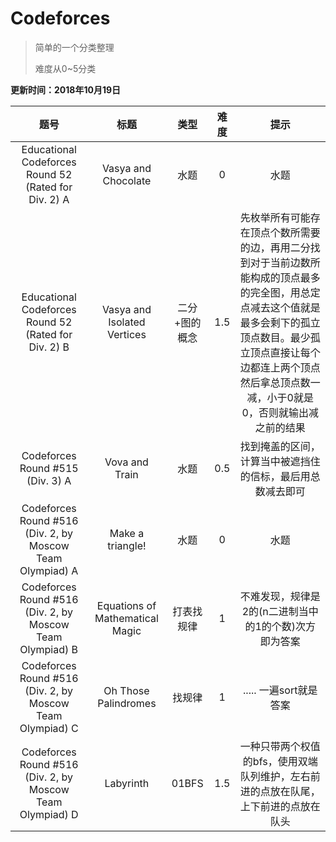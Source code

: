 ﻿# Codeforces

>简单的一个分类整理
>
>难度从0~5分类

**更新时间：2018年10月19日**


|题号|标题|类型|难度|提示|
|:---:|:---:|:----:|:---:|:---:|
|Educational Codeforces Round 52 (Rated for Div. 2) A|Vasya and Chocolate|水题|0|水题|
|Educational Codeforces Round 52 (Rated for Div. 2) B|Vasya and Isolated Vertices|二分+图的概念|1.5|先枚举所有可能存在顶点个数所需要的边，再用二分找到对于当前边数所能构成的顶点最多的完全图，用总定点减去这个值就是最多会剩下的孤立顶点数目。最少孤立顶点直接让每个边都连上两个顶点然后拿总顶点数一减，小于0就是0，否则就输出减之前的结果|
|Codeforces Round #515 (Div. 3) A|Vova and Train|水题|0.5|找到掩盖的区间，计算当中被遮挡住的信标，最后用总数减去即可|
|Codeforces Round #516 (Div. 2, by Moscow Team Olympiad) A|Make a triangle!|水题|0|水题|
|Codeforces Round #516 (Div. 2, by Moscow Team Olympiad) B|Equations of Mathematical Magic|打表找规律|1|不难发现，规律是2的(n二进制当中的1的个数)次方即为答案|
|Codeforces Round #516 (Div. 2, by Moscow Team Olympiad) C|Oh Those Palindromes|找规律|1|..... 一遍sort就是答案|
|Codeforces Round #516 (Div. 2, by Moscow Team Olympiad) D|Labyrinth|01BFS|1.5|一种只带两个权值的bfs，使用双端队列维护，左右前进的点放在队尾，上下前进的点放在队头|